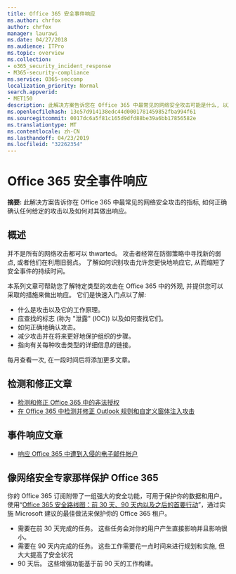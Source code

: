 ```yaml
---
title: Office 365 安全事件响应
ms.author: chrfox
author: chrfox
manager: laurawi
ms.date: 04/27/2018
ms.audience: ITPro
ms.topic: overview
ms.collection:
- o365_security_incident_response
- M365-security-compliance
ms.service: O365-seccomp
localization_priority: Normal
search.appverid:
- MET150
description: 此解决方案告诉您在 Office 365 中最常见的网络安全攻击可能是什么, 以及如何对其进行响应
ms.openlocfilehash: 13e57d914138edc44d0001781459852fba994f61
ms.sourcegitcommit: 0017dc6a5f81c165d9dfd88be39a6bb17856582e
ms.translationtype: MT
ms.contentlocale: zh-CN
ms.lasthandoff: 04/23/2019
ms.locfileid: "32262354"
---
```

# <a name="office-365-security-incident-response"></a>Office 365 安全事件响应

 **摘要:** 此解决方案告诉你在 Office 365 中最常见的网络安全攻击的指标, 如何正确确认任何给定的攻击以及如何对其做出响应。
  
## <a name="overview"></a>概述
并不是所有的网络攻击都可以 thwarted。 攻击者经常在防御策略中寻找新的弱点, 或者他们在利用旧弱点。 了解如何识别攻击允许您更快地响应它, 从而缩短了安全事件的持续时间。

本系列文章可帮助您了解特定类型的攻击在 Office 365 中的外观, 并提供您可以采取的措施来做出响应。 它们是快速入门点以了解:
 
- 什么是攻击以及它的工作原理。
- 应查找的标志 (称为 "泄露" (IOC)) 以及如何查找它们。
- 如何正确地确认攻击。
- 减少攻击并在将来更好地保护组织的步骤。
- 指向有关每种攻击类型的详细信息的链接。

每月查看一次, 在一段时间后将添加更多文章。

## <a name="detect-and-remediate-articles"></a>检测和修正文章

- [检测和修正 Office 365 中的非法授权](detect-and-remediate-illicit-consent-grants.md)
- [在 Office 365 中检测并修正 Outlook 规则和自定义窗体注入攻击](detect-and-remediate-outlook-rules-forms-attack.md)
 
## <a name="incident-response-articles"></a>事件响应文章

- [响应 Office 365 中遭到入侵的电子邮件帐户](responding-to-a-compromised-email-account.md)

## <a name="secure-office-365-like-a-cybersecurity-pro"></a>像网络安全专家那样保护 Office 365
你的 Office 365 订阅附带了一组强大的安全功能，可用于保护你的数据和用户。  使用“[Office 365 安全路线图：前 30 天、90 天内以及之后的首要行动](https://support.office.com/article/Office-365-security-roadmap-Top-priorities-for-the-first-30-days-90-days-and-beyond-28c86a1c-e4dd-4aad-a2a6-c768a21cb352)”，通过实施 Microsoft 建议的最佳做法来保护你的 Office 365 租户。
- 需要在前 30 天完成的任务。  这些任务会对你的用户产生直接影响并且影响很小。
- 需要在 90 天内完成的任务。 这些工作需要花一点时间来进行规划和实施, 但大大提高了安全状况
- 90 天后。 这些增强功能基于前 90 天的工作构建。






